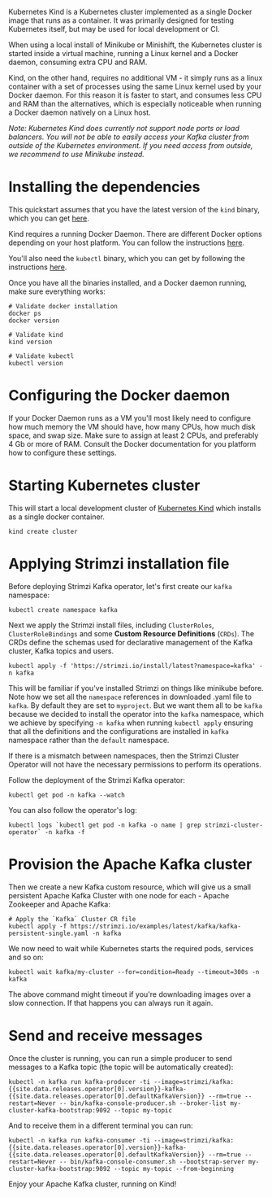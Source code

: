 Kubernetes Kind is a Kubernetes cluster implemented as a single Docker image that runs as a container.
It was primarily designed for testing Kubernetes itself, but may be used for local development or CI.

When using a local install of Minikube or Minishift, the Kubernetes cluster is started inside a virtual machine, running a Linux kernel and a Docker daemon, consuming extra CPU and RAM.

Kind, on the other hand, requires no additional VM - it simply runs as a linux container with a set of processes using the same Linux kernel used by your Docker daemon.
For this reason it is faster to start, and consumes less CPU and RAM than the alternatives, which is especially noticeable when running a Docker daemon natively on a Linux host.

_Note: Kubernetes Kind does currently not support node ports or load balancers. You will not be able to easily access your Kafka cluster from outside of the Kubernetes environment. If you need access from outside, we recommend to use Minikube instead._

# Installing the dependencies

This quickstart assumes that you have the latest version of the `kind` binary, which you can get [here](https://github.com/kubernetes-sigs/kind/releases).

Kind requires a running Docker Daemon. There are different Docker options depending on your host platform.
You can follow the instructions [here](https://docs.docker.com/get-docker/).

You'll also need the `kubectl` binary, which you can get by following the instructions [here](https://kubernetes.io/docs/tasks/tools/install-kubectl/).

Once you have all the binaries installed, and a Docker daemon running, make sure everything works:

```shell
# Validate docker installation
docker ps
docker version

# Validate kind
kind version

# Validate kubectl
kubectl version
```

# Configuring the Docker daemon

If your Docker Daemon runs as a VM you'll most likely need to configure how much memory the VM should have, how many CPUs, how much disk space, and swap size.
Make sure to assign at least 2 CPUs, and preferably 4 Gb or more of RAM. Consult the Docker documentation for you platform how to configure these settings.

# Starting Kubernetes cluster

This will start a local development cluster of [Kubernetes Kind](https://github.com/kubernetes-sigs/kind) which installs as a single docker container.

```shell
kind create cluster
```

# Applying Strimzi installation file

Before deploying Strimzi Kafka operator, let's first create our `kafka` namespace:

```shell
kubectl create namespace kafka
```

Next we apply the Strimzi install files, including `ClusterRoles`, `ClusterRoleBindings` and some **Custom Resource Definitions** (`CRDs`). The CRDs define the schemas used for declarative management of the Kafka cluster, Kafka topics and users.

```shell
kubectl apply -f 'https://strimzi.io/install/latest?namespace=kafka' -n kafka
```

This will be familiar if you've installed Strimzi on things like minikube before.
Note how we set all the `namespace` references in downloaded .yaml file to `kafka`. By default they are set to `myproject`.
But we want them all to be `kafka` because we decided to install the operator into the `kafka` namespace, which we achieve by specifying `-n kafka` when running `kubectl apply` ensuring that all the definitions and the configurations are installed in `kafka` namespace rather than the `default` namespace.

If there is a mismatch between namespaces, then the Strimzi Cluster Operator will not have the necessary permissions to perform its operations. 

Follow the deployment of the Strimzi Kafka operator:
```shell
kubectl get pod -n kafka --watch
```

You can also follow the operator's log:
```shell
kubectl logs `kubectl get pod -n kafka -o name | grep strimzi-cluster-operator` -n kafka -f
```

# Provision the Apache Kafka cluster

Then we create a new Kafka custom resource, which will give us a small persistent Apache Kafka Cluster with one node for each - Apache Zookeeper and Apache Kafka:

```shell
# Apply the `Kafka` Cluster CR file
kubectl apply -f https://strimzi.io/examples/latest/kafka/kafka-persistent-single.yaml -n kafka 
```

We now need to wait while Kubernetes starts the required pods, services and so on:

```shell
kubectl wait kafka/my-cluster --for=condition=Ready --timeout=300s -n kafka 
```

The above command might timeout if you're downloading images over a slow connection. If that happens you can always run it again.

# Send and receive messages

Once the cluster is running, you can run a simple producer to send messages to a Kafka topic (the topic will be automatically created):

```shell
kubectl -n kafka run kafka-producer -ti --image=strimzi/kafka:{{site.data.releases.operator[0].version}}-kafka-{{site.data.releases.operator[0].defaultKafkaVersion}} --rm=true --restart=Never -- bin/kafka-console-producer.sh --broker-list my-cluster-kafka-bootstrap:9092 --topic my-topic
```

And to receive them in a different terminal you can run:

```shell
kubectl -n kafka run kafka-consumer -ti --image=strimzi/kafka:{{site.data.releases.operator[0].version}}-kafka-{{site.data.releases.operator[0].defaultKafkaVersion}} --rm=true --restart=Never -- bin/kafka-console-consumer.sh --bootstrap-server my-cluster-kafka-bootstrap:9092 --topic my-topic --from-beginning
```

Enjoy your Apache Kafka cluster, running on Kind!